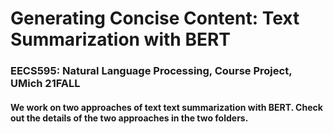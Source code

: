 # Generating Concise Content: Text Summarization with BERT
### EECS595: Natural Language Processing, Course Project, UMich 21FALL
#### We work on two approaches of text text summarization with BERT. Check out the details of the two approaches in the two folders.
